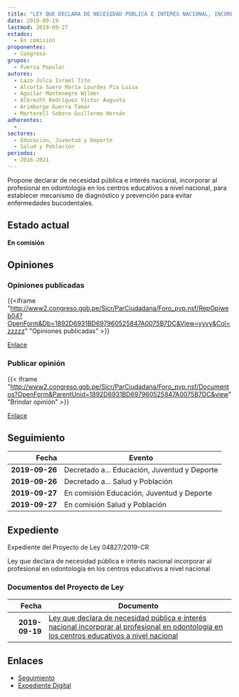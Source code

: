 ```yaml
---
title: "LEY QUE DECLARA DE NECESIDAD PÚBLICA E INTERÉS NACIONAL, INCORPORAR AL PROFESIONAL EN ODONTOLOGÍA EN LOS CENTROS EDUCATIVOS A NIVEL NACIONAL"
date: 2019-09-19
lastmod: 2019-09-27
estados: 
  - En comisión
proponentes: 
  - Congreso
grupos: 
  - Fuerza Popular
autores: 
  - Lazo Julca Israel Tito
  - Alcorta Suero María Lourdes Pía Luisa
  - Aguilar Montenegro Wilmer
  - Albrecht Rodríguez Víctor Augusto
  - Arimborgo Guerra Tamar
  - Martorell Sobero Guillermo Hernán
adherentes: 
  - 
sectores: 
  - Educación, Juventud y Deporte
  - Salud y Población
periodos: 
  - 2016-2021
---
```


Propone declarar de necesidad pública e interés nacional, incorporar al profesional en odontología en los centros educativos a nivel nacional, para establecer mecanismo de diagnóstico y prevención para evitar enfermedades bucodentales.


## Estado actual

**En comisión**

## Opiniones

### Opiniones publicadas

{{<iframe "http://www2.congreso.gob.pe/Sicr/ParCiudadana/Foro_pvp.nsf/RepOpiweb04?OpenForm&Db=1892D6931BD697960525847A0075B7DC&View=yyyy&Col=zzzzz" "Opiniones publicadas" >}}

[Enlace](http://www2.congreso.gob.pe/Sicr/ParCiudadana/Foro_pvp.nsf/RepOpiweb04?OpenForm&Db=1892D6931BD697960525847A0075B7DC&View=yyyy&Col=zzzzz)
### Publicar opinión

{{< iframe "http://www2.congreso.gob.pe/Sicr/ParCiudadana/Foro_pvp.nsf/Documentos?OpenForm&ParentUnid=1892D6931BD697960525847A0075B7DC&view" "Brindar opinión" >}}

[Enlace](http://www2.congreso.gob.pe/Sicr/ParCiudadana/Foro_pvp.nsf/Documentos?OpenForm&ParentUnid=1892D6931BD697960525847A0075B7DC&view)

## Seguimiento

| Fecha | Evento |
|------:|--------|
| **2019-09-26** | Decretado a... Educación, Juventud y Deporte|
| **2019-09-26** | Decretado a... Salud y Población|
| **2019-09-27** | En comisión Educación, Juventud y Deporte|
| **2019-09-27** | En comisión Salud y Población|


## Expediente

Expediente del Proyecto de Ley 04827/2019-CR

Ley que declara de necesidad pública e interés nacional incorporar al profesional en odontología en los centros educativos a nivel nacional


### Documentos del Proyecto de Ley

| Fecha | Documento |
|------:|--------|
| **2019-09-19** | [Ley que declara de necesidad pública e interés nacional incorporar al profesional en odontología en los centros educativos a nivel nacional](http://www.leyes.congreso.gob.pe/Documentos/2016_2021/Proyectos_de_Ley_y_de_Resoluciones_Legislativas/PL04827_20190919.pdf) |

## Enlaces 

- [Seguimiento](http://www2.congreso.gob.pe/Sicr/TraDocEstProc/CLProLey2016.nsf/f7fff46988ca05b1052578e100829cc7/39f9b5a8669afe4d0525847a00664dcc?OpenDocument)
- [Expediente Digital](http://www2.congreso.gob.pe/Sicr/TraDocEstProc/CLProLey2016.nsf/f7fff46988ca05b1052578e100829cc7/39f9b5a8669afe4d0525847a00664dcc?OpenDocument&Click=05257FB7005EB655.eb71d0cf91d8294e05256cdf006b5706/$Body/0.1C6C)
